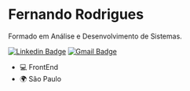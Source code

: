 # Fernando Rodrigues

Formado em Análise e Desenvolvimento de Sistemas.


[![Linkedin Badge](https://img.shields.io/badge/-Fernando%20Rodrigues-190707?style=flat-square&logo=Linkedin&logoColor=white&link=https://www.linkedin.com/in/fernando-rodrigues-0aa980147//)](https://www.linkedin.com/in/fernando-rodrigues-0aa980147/) 
[![Gmail Badge](https://img.shields.io/badge/-fernando.hardd@gmail.com-190707?style=flat-square&logo=Gmail&logoColor=white&link=mailto:fernando.hardd@gmail.com)](mailto:fernando.hardd@gmail.com)


 - 💻 FrontEnd
 - 🌍 São Paulo 
   
